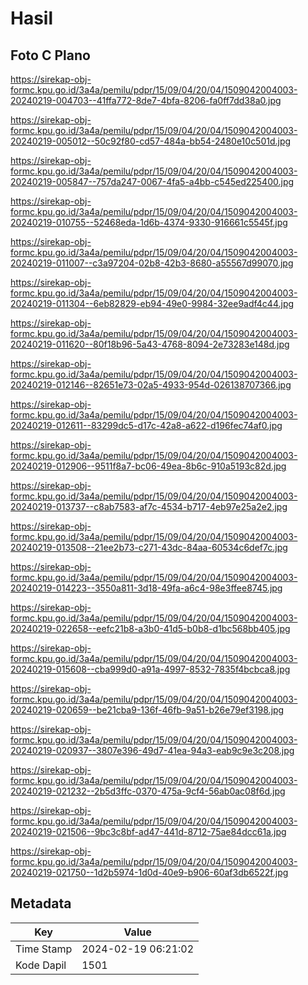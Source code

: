 # Hasil

## Foto C Plano

https://sirekap-obj-formc.kpu.go.id/3a4a/pemilu/pdpr/15/09/04/20/04/1509042004003-20240219-004703--41ffa772-8de7-4bfa-8206-fa0ff7dd38a0.jpg

https://sirekap-obj-formc.kpu.go.id/3a4a/pemilu/pdpr/15/09/04/20/04/1509042004003-20240219-005012--50c92f80-cd57-484a-bb54-2480e10c501d.jpg

https://sirekap-obj-formc.kpu.go.id/3a4a/pemilu/pdpr/15/09/04/20/04/1509042004003-20240219-005847--757da247-0067-4fa5-a4bb-c545ed225400.jpg

https://sirekap-obj-formc.kpu.go.id/3a4a/pemilu/pdpr/15/09/04/20/04/1509042004003-20240219-010755--52468eda-1d6b-4374-9330-916661c5545f.jpg

https://sirekap-obj-formc.kpu.go.id/3a4a/pemilu/pdpr/15/09/04/20/04/1509042004003-20240219-011007--c3a97204-02b8-42b3-8680-a55567d99070.jpg

https://sirekap-obj-formc.kpu.go.id/3a4a/pemilu/pdpr/15/09/04/20/04/1509042004003-20240219-011304--6eb82829-eb94-49e0-9984-32ee9adf4c44.jpg

https://sirekap-obj-formc.kpu.go.id/3a4a/pemilu/pdpr/15/09/04/20/04/1509042004003-20240219-011620--80f18b96-5a43-4768-8094-2e73283e148d.jpg

https://sirekap-obj-formc.kpu.go.id/3a4a/pemilu/pdpr/15/09/04/20/04/1509042004003-20240219-012146--82651e73-02a5-4933-954d-026138707366.jpg

https://sirekap-obj-formc.kpu.go.id/3a4a/pemilu/pdpr/15/09/04/20/04/1509042004003-20240219-012611--83299dc5-d17c-42a8-a622-d196fec74af0.jpg

https://sirekap-obj-formc.kpu.go.id/3a4a/pemilu/pdpr/15/09/04/20/04/1509042004003-20240219-012906--9511f8a7-bc06-49ea-8b6c-910a5193c82d.jpg

https://sirekap-obj-formc.kpu.go.id/3a4a/pemilu/pdpr/15/09/04/20/04/1509042004003-20240219-013737--c8ab7583-af7c-4534-b717-4eb97e25a2e2.jpg

https://sirekap-obj-formc.kpu.go.id/3a4a/pemilu/pdpr/15/09/04/20/04/1509042004003-20240219-013508--21ee2b73-c271-43dc-84aa-60534c6def7c.jpg

https://sirekap-obj-formc.kpu.go.id/3a4a/pemilu/pdpr/15/09/04/20/04/1509042004003-20240219-014223--3550a811-3d18-49fa-a6c4-98e3ffee8745.jpg

https://sirekap-obj-formc.kpu.go.id/3a4a/pemilu/pdpr/15/09/04/20/04/1509042004003-20240219-022658--eefc21b8-a3b0-41d5-b0b8-d1bc568bb405.jpg

https://sirekap-obj-formc.kpu.go.id/3a4a/pemilu/pdpr/15/09/04/20/04/1509042004003-20240219-015608--cba999d0-a91a-4997-8532-7835f4bcbca8.jpg

https://sirekap-obj-formc.kpu.go.id/3a4a/pemilu/pdpr/15/09/04/20/04/1509042004003-20240219-020659--be21cba9-136f-46fb-9a51-b26e79ef3198.jpg

https://sirekap-obj-formc.kpu.go.id/3a4a/pemilu/pdpr/15/09/04/20/04/1509042004003-20240219-020937--3807e396-49d7-41ea-94a3-eab9c9e3c208.jpg

https://sirekap-obj-formc.kpu.go.id/3a4a/pemilu/pdpr/15/09/04/20/04/1509042004003-20240219-021232--2b5d3ffc-0370-475a-9cf4-56ab0ac08f6d.jpg

https://sirekap-obj-formc.kpu.go.id/3a4a/pemilu/pdpr/15/09/04/20/04/1509042004003-20240219-021506--9bc3c8bf-ad47-441d-8712-75ae84dcc61a.jpg

https://sirekap-obj-formc.kpu.go.id/3a4a/pemilu/pdpr/15/09/04/20/04/1509042004003-20240219-021750--1d2b5974-1d0d-40e9-b906-60af3db6522f.jpg


## Metadata

| Key        | Value               |
| ---------- | ------------------- |
| Time Stamp | 2024-02-19 06:21:02 |
| Kode Dapil | 1501                |



